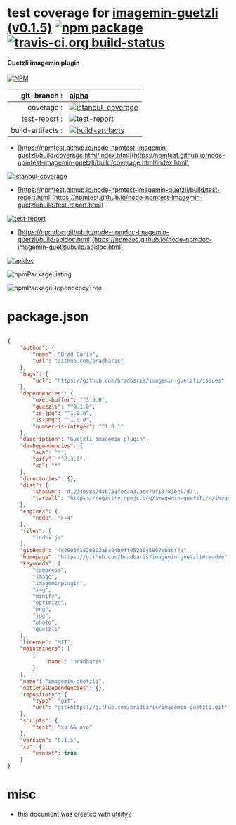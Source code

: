 # test coverage for  [imagemin-guetzli (v0.1.5)](https://github.com/bradbaris/imagemin-guetzli#readme)  [![npm package](https://img.shields.io/npm/v/npmtest-imagemin-guetzli.svg?style=flat-square)](https://www.npmjs.org/package/npmtest-imagemin-guetzli) [![travis-ci.org build-status](https://api.travis-ci.org/npmtest/node-npmtest-imagemin-guetzli.svg)](https://travis-ci.org/npmtest/node-npmtest-imagemin-guetzli)
#### Guetzli imagemin plugin

[![NPM](https://nodei.co/npm/imagemin-guetzli.png?downloads=true&downloadRank=true&stars=true)](https://www.npmjs.com/package/imagemin-guetzli)

| git-branch : | [alpha](https://github.com/npmtest/node-npmtest-imagemin-guetzli/tree/alpha)|
|--:|:--|
| coverage : | [![istanbul-coverage](https://npmtest.github.io/node-npmtest-imagemin-guetzli/build/coverage.badge.svg)](https://npmtest.github.io/node-npmtest-imagemin-guetzli/build/coverage.html/index.html)|
| test-report : | [![test-report](https://npmtest.github.io/node-npmtest-imagemin-guetzli/build/test-report.badge.svg)](https://npmtest.github.io/node-npmtest-imagemin-guetzli/build/test-report.html)|
| build-artifacts : | [![build-artifacts](https://npmtest.github.io/node-npmtest-imagemin-guetzli/glyphicons_144_folder_open.png)](https://github.com/npmtest/node-npmtest-imagemin-guetzli/tree/gh-pages/build)|

- [https://npmtest.github.io/node-npmtest-imagemin-guetzli/build/coverage.html/index.html](https://npmtest.github.io/node-npmtest-imagemin-guetzli/build/coverage.html/index.html)

[![istanbul-coverage](https://npmtest.github.io/node-npmtest-imagemin-guetzli/build/screenCapture.buildCi.browser.%252Ftmp%252Fbuild%252Fcoverage.lib.html.png)](https://npmtest.github.io/node-npmtest-imagemin-guetzli/build/coverage.html/index.html)

- [https://npmtest.github.io/node-npmtest-imagemin-guetzli/build/test-report.html](https://npmtest.github.io/node-npmtest-imagemin-guetzli/build/test-report.html)

[![test-report](https://npmtest.github.io/node-npmtest-imagemin-guetzli/build/screenCapture.buildCi.browser.%252Ftmp%252Fbuild%252Ftest-report.html.png)](https://npmtest.github.io/node-npmtest-imagemin-guetzli/build/test-report.html)

- [https://npmdoc.github.io/node-npmdoc-imagemin-guetzli/build/apidoc.html](https://npmdoc.github.io/node-npmdoc-imagemin-guetzli/build/apidoc.html)

[![apidoc](https://npmdoc.github.io/node-npmdoc-imagemin-guetzli/build/screenCapture.buildCi.browser.%252Ftmp%252Fbuild%252Fapidoc.html.png)](https://npmdoc.github.io/node-npmdoc-imagemin-guetzli/build/apidoc.html)

![npmPackageListing](https://npmtest.github.io/node-npmtest-imagemin-guetzli/build/screenCapture.npmPackageListing.svg)

![npmPackageDependencyTree](https://npmtest.github.io/node-npmtest-imagemin-guetzli/build/screenCapture.npmPackageDependencyTree.svg)



# package.json

```json

{
    "author": {
        "name": "Brad Baris",
        "url": "github.com/bradbaris"
    },
    "bugs": {
        "url": "https://github.com/bradbaris/imagemin-guetzli/issues"
    },
    "dependencies": {
        "exec-buffer": "^3.0.0",
        "guetzli": "^0.1.0",
        "is-jpg": "^1.0.0",
        "is-png": "^1.0.0",
        "number-is-integer": "^1.0.1"
    },
    "description": "Guetzli imagemin plugin",
    "devDependencies": {
        "ava": "*",
        "pify": "^2.3.0",
        "xo": "*"
    },
    "directories": {},
    "dist": {
        "shasum": "d1234b98a7d4b751fee2a31aec79f13781be67d7",
        "tarball": "https://registry.npmjs.org/imagemin-guetzli/-/imagemin-guetzli-0.1.5.tgz"
    },
    "engines": {
        "node": ">=4"
    },
    "files": [
        "index.js"
    ],
    "gitHead": "4c3905f1820802a8a04b9ff0523046807eb8ef7a",
    "homepage": "https://github.com/bradbaris/imagemin-guetzli#readme",
    "keywords": [
        "compress",
        "image",
        "imageminplugin",
        "img",
        "minify",
        "optimize",
        "png",
        "jpg",
        "photo",
        "guetzli"
    ],
    "license": "MIT",
    "maintainers": [
        {
            "name": "bradbaris"
        }
    ],
    "name": "imagemin-guetzli",
    "optionalDependencies": {},
    "repository": {
        "type": "git",
        "url": "git+https://github.com/bradbaris/imagemin-guetzli.git"
    },
    "scripts": {
        "test": "xo && ava"
    },
    "version": "0.1.5",
    "xo": {
        "esnext": true
    }
}
```



# misc
- this document was created with [utility2](https://github.com/kaizhu256/node-utility2)
